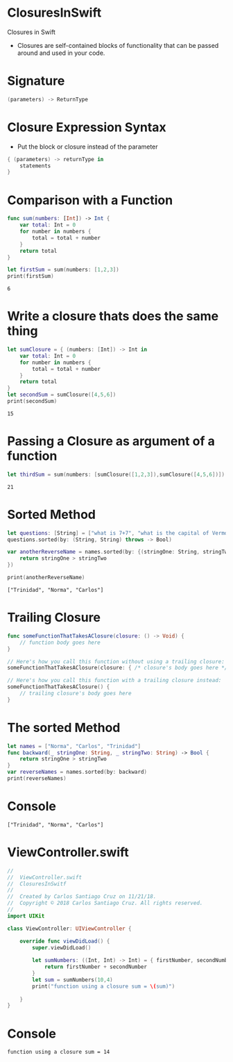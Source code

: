 # ClosuresInSwift
Closures in Swift

- Closures are self-contained blocks of functionality that can be passed around and used in your code.

# Signature

```swift
(parameters) -> ReturnType
```

# Closure Expression Syntax

- Put the block or closure instead of the parameter

``` swift
{ (parameters) -> returnType in
    statements
}
```

# Comparison with a Function

```swift
func sum(numbers: [Int]) -> Int {
    var total: Int = 0
    for number in numbers {
        total = total + number
    }
    return total
}
```

```swift
let firstSum = sum(numbers: [1,2,3])
print(firstSum)
```

```console
6
```

# Write a closure thats does the same thing

```swift
let sumClosure = { (numbers: [Int]) -> Int in
    var total: Int = 0
    for number in numbers {
        total = total + number
    }
    return total
}
let secondSum = sumClosure([4,5,6])
print(secondSum)
```

```console
15
```

# Passing a Closure as argument of a function

```swift
let thirdSum = sum(numbers: [sumClosure([1,2,3]),sumClosure([4,5,6])])
```

```console
21
```


# Sorted Method

```swift
let questions: [String] = ["what is 7+7", "what is the capital of Vermont", "what is the cognan made from"]
questions.sorted(by: (String, String) throws -> Bool)
```


``` swift
var anotherReverseName = names.sorted(by: {(stringOne: String, stringTwo: String) -> Bool in
    return stringOne > stringTwo
})

print(anotherReverseName)
```

``` console
["Trinidad", "Norma", "Carlos"]
```

# Trailing Closure

``` swift
func someFunctionThatTakesAClosure(closure: () -> Void) {
    // function body goes here
}
```



```swift
// Here's how you call this function without using a trailing closure:
someFunctionThatTakesAClosure(closure: { /* closure's body goes here */ })

// Here's how you call this function with a trailing closure instead:
someFunctionThatTakesAClosure() {
    // trailing closure's body goes here
}
```

# The sorted Method

``` swift
let names = ["Norma", "Carlos", "Trinidad"]
func backward(_ stringOne: String, _ stringTwo: String) -> Bool {
    return stringOne > stringTwo
}
var reverseNames = names.sorted(by: backward)
print(reverseNames)
```

# Console
``` console
["Trinidad", "Norma", "Carlos"]
```

# ViewController.swift

``` swift
//
//  ViewController.swift
//  ClosuresInSwitf
//
//  Created by Carlos Santiago Cruz on 11/21/18.
//  Copyright © 2018 Carlos Santiago Cruz. All rights reserved.
//
import UIKit

class ViewController: UIViewController {

    override func viewDidLoad() {
        super.viewDidLoad()
        
        let sumNumbers: ((Int, Int) -> Int) = { firstNumber, secondNumber -> Int in
            return firstNumber + secondNumber
        }
        let sum = sumNumbers(10,4)
        print("function using a closure sum = \(sum)")
    
    }
}
```

# Console

``` console
function using a closure sum = 14
```
